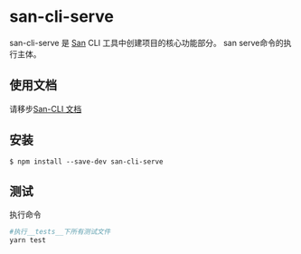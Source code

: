 # san-cli-serve

san-cli-serve 是 [San](https://github.com/baidu/san) CLI 工具中创建项目的核心功能部分。
san serve命令的执行主体。

## 使用文档

请移步[San-CLI 文档](https://ecomfe.github.io/san-cli)

## 安装

```shell
$ npm install --save-dev san-cli-serve
```

## 测试

执行命令

```bash
#执行__tests__下所有测试文件
yarn test
```
